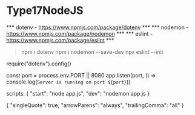 # Type17NodeJS

*** dotenv - https://www.npmjs.com/package/dotenv ***
*** nodemon - https://www.npmjs.com/package/nodemon ***
*** eslint - https://www.npmjs.com/package/eslint ***

> npm i dotenv
> npm i nodemon --save-dev
> npx eslint --init

require("dotenv").config()

const port = process.env.PORT || 8080
app.listen(port, () => console.log(`Server is running on port ${port}`))

 scripts: {
"start": "node app.js",
"dev": "nodemon app.js
}

{
"singleQuote": true,
"arrowParens": "always",
"trailingComma": "all"
}
